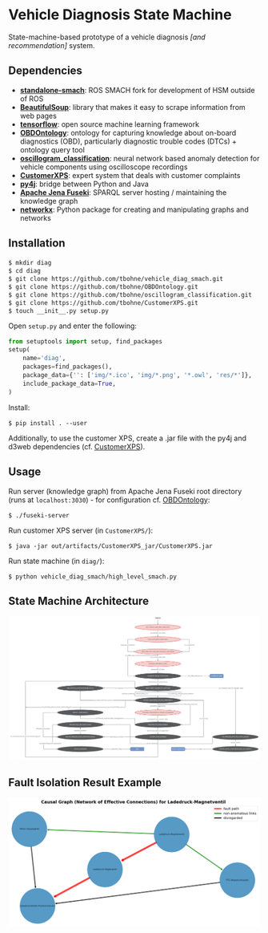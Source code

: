 # Vehicle Diagnosis State Machine

State-machine-based prototype of a vehicle diagnosis *[and recommendation]* system.

## Dependencies

- [**standalone-smach**](https://pypi.org/project/standalone-smach/): ROS SMACH fork for development of HSM outside of ROS
- [**BeautifulSoup**](https://pypi.org/project/beautifulsoup4/): library that makes it easy to scrape information from web pages
- [**tensorflow**](https://pypi.org/project/tensorflow/): open source machine learning framework
- [**OBDOntology**](https://github.com/tbohne/OBDOntology): ontology for capturing knowledge about on-board diagnostics (OBD), particularly diagnostic trouble codes (DTCs) + ontology query tool
- [**oscillogram_classification**](https://github.com/tbohne/oscillogram_classification): neural network based anomaly detection for vehicle components using oscilloscope recordings
- [**CustomerXPS**](https://github.com/tbohne/CustomerXPS): expert system that deals with customer complaints
- [**py4j**](https://www.py4j.org/): bridge between Python and Java
- [**Apache Jena Fuseki**](https://jena.apache.org/documentation/fuseki2/): SPARQL server hosting / maintaining the knowledge graph
- [**networkx**](https://pypi.org/project/networkx/): Python package for creating and manipulating graphs and networks

## Installation

```
$ mkdir diag
$ cd diag
$ git clone https://github.com/tbohne/vehicle_diag_smach.git
$ git clone https://github.com/tbohne/OBDOntology.git
$ git clone https://github.com/tbohne/oscillogram_classification.git
$ git clone https://github.com/tbohne/CustomerXPS.git
$ touch __init__.py setup.py
```
Open `setup.py` and enter the following:
```python
from setuptools import setup, find_packages
setup(
    name='diag',
    packages=find_packages(),
    package_data={'': ['img/*.ico', 'img/*.png', '*.owl', 'res/*']},
    include_package_data=True,
)
```
Install:
```
$ pip install . --user
```
Additionally, to use the customer XPS, create a .jar file with the py4j and d3web dependencies (cf. [CustomerXPS](https://github.com/tbohne/CustomerXPS)).

## Usage

Run server (knowledge graph) from Apache Jena Fuseki root directory (runs at `localhost:3030`) - for configuration cf. [OBDOntology](https://github.com/tbohne/OBDOntology):
```
$ ./fuseki-server
```
Run customer XPS server (in `CustomerXPS/`):
```
$ java -jar out/artifacts/CustomerXPS_jar/CustomerXPS.jar
```
Run state machine (in `diag/`):
```
$ python vehicle_diag_smach/high_level_smach.py
```

## State Machine Architecture
![](img/smach_v11.jpg)

## Fault Isolation Result Example
![](img/isolation.png)
